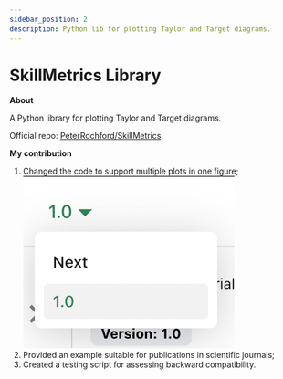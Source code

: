 ```yaml
---
sidebar_position: 2
description: Python lib for plotting Taylor and Target diagrams.
---
```


# SkillMetrics Library

**About**

A Python library for plotting Taylor and Target diagrams.

Official repo: [PeterRochford/SkillMetrics](https://github.com/PeterRochford/SkillMetrics).

**My contribution**

1. Changed the code to support multiple plots in one figure;
![Docs Version Dropdown](./img/docsVersionDropdown.png)
2. Provided an example suitable for publications in scientific journals;
3. Created a testing script for assessing backward compatibility.